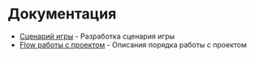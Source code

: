 # Документация

- [Сценарий игры](scenario.md) - Разработка сценария игры
- [Flow работы с проектом](workFlow.md) - Описания порядка работы с проектом